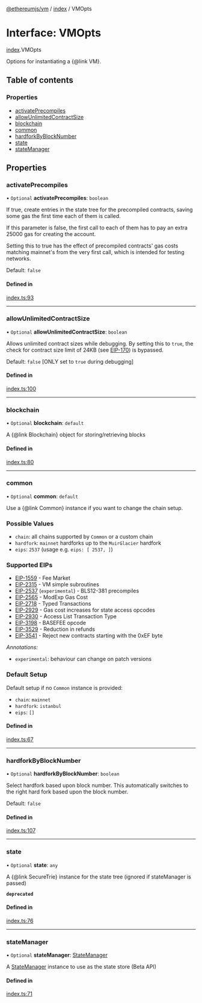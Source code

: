 [@ethereumjs/vm](../README.md) / [index](../modules/index.md) / VMOpts

# Interface: VMOpts

[index](../modules/index.md).VMOpts

Options for instantiating a {@link VM}.

## Table of contents

### Properties

- [activatePrecompiles](index.vmopts.md#activateprecompiles)
- [allowUnlimitedContractSize](index.vmopts.md#allowunlimitedcontractsize)
- [blockchain](index.vmopts.md#blockchain)
- [common](index.vmopts.md#common)
- [hardforkByBlockNumber](index.vmopts.md#hardforkbyblocknumber)
- [state](index.vmopts.md#state)
- [stateManager](index.vmopts.md#statemanager)

## Properties

### activatePrecompiles

• `Optional` **activatePrecompiles**: `boolean`

If true, create entries in the state tree for the precompiled contracts, saving some gas the
first time each of them is called.

If this parameter is false, the first call to each of them has to pay an extra 25000 gas
for creating the account.

Setting this to true has the effect of precompiled contracts' gas costs matching mainnet's from
the very first call, which is intended for testing networks.

Default: `false`

#### Defined in

[index.ts:93](https://github.com/ethereumjs/ethereumjs-monorepo/blob/master/packages/vm/src/index.ts#L93)

___

### allowUnlimitedContractSize

• `Optional` **allowUnlimitedContractSize**: `boolean`

Allows unlimited contract sizes while debugging. By setting this to `true`, the check for
contract size limit of 24KB (see [EIP-170](https://git.io/vxZkK)) is bypassed.

Default: `false` [ONLY set to `true` during debugging]

#### Defined in

[index.ts:100](https://github.com/ethereumjs/ethereumjs-monorepo/blob/master/packages/vm/src/index.ts#L100)

___

### blockchain

• `Optional` **blockchain**: `default`

A {@link Blockchain} object for storing/retrieving blocks

#### Defined in

[index.ts:80](https://github.com/ethereumjs/ethereumjs-monorepo/blob/master/packages/vm/src/index.ts#L80)

___

### common

• `Optional` **common**: `default`

Use a {@link Common} instance
if you want to change the chain setup.

### Possible Values

- `chain`: all chains supported by `Common` or a custom chain
- `hardfork`: `mainnet` hardforks up to the `MuirGlacier` hardfork
- `eips`: `2537` (usage e.g. `eips: [ 2537, ]`)

### Supported EIPs

- [EIP-1559](https://eips.ethereum.org/EIPS/eip-1559) - Fee Market
- [EIP-2315](https://eips.ethereum.org/EIPS/eip-2315) - VM simple subroutines
- [EIP-2537](https://eips.ethereum.org/EIPS/eip-2537) (`experimental`) - BLS12-381 precompiles
- [EIP-2565](https://eips.ethereum.org/EIPS/eip-2565) - ModExp Gas Cost
- [EIP-2718](https://eips.ethereum.org/EIPS/eip-2718) - Typed Transactions
- [EIP-2929](https://eips.ethereum.org/EIPS/eip-2929) - Gas cost increases for state access opcodes
- [EIP-2930](https://eips.ethereum.org/EIPS/eip-2930) - Access List Transaction Type
- [EIP-3198](https://eips.ethereum.org/EIPS/eip-3198) - BASEFEE opcode
- [EIP-3529](https://eips.ethereum.org/EIPS/eip-3529) - Reduction in refunds
- [EIP-3541](https://eips.ethereum.org/EIPS/eip-3541) - Reject new contracts starting with the 0xEF byte

*Annotations:*

- `experimental`: behaviour can change on patch versions

### Default Setup

Default setup if no `Common` instance is provided:

- `chain`: `mainnet`
- `hardfork`: `istanbul`
- `eips`: `[]`

#### Defined in

[index.ts:67](https://github.com/ethereumjs/ethereumjs-monorepo/blob/master/packages/vm/src/index.ts#L67)

___

### hardforkByBlockNumber

• `Optional` **hardforkByBlockNumber**: `boolean`

Select hardfork based upon block number. This automatically switches to the right hard fork based upon the block number.

Default: `false`

#### Defined in

[index.ts:107](https://github.com/ethereumjs/ethereumjs-monorepo/blob/master/packages/vm/src/index.ts#L107)

___

### state

• `Optional` **state**: `any`

A {@link SecureTrie} instance for the state tree (ignored if stateManager is passed)

**`deprecated`**

#### Defined in

[index.ts:76](https://github.com/ethereumjs/ethereumjs-monorepo/blob/master/packages/vm/src/index.ts#L76)

___

### stateManager

• `Optional` **stateManager**: [StateManager](state_interface.statemanager.md)

A [StateManager](state_interface.statemanager.md) instance to use as the state store (Beta API)

#### Defined in

[index.ts:71](https://github.com/ethereumjs/ethereumjs-monorepo/blob/master/packages/vm/src/index.ts#L71)
